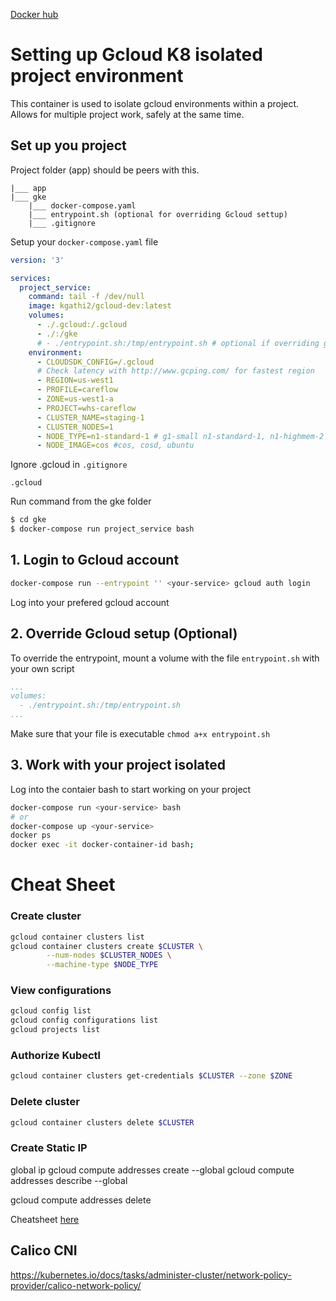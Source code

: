 [Docker hub](https://hub.docker.com/r/kgathi2/gcloud-dev)

# Setting up Gcloud K8 isolated project environment

This container is used to isolate gcloud environments within a project. Allows for multiple project work, safely at the same time.

## Set up you project

Project folder (app) should be peers with this.

```
|___ app
|___ gke
	|___ docker-compose.yaml
	|___ entrypoint.sh (optional for overriding Gcloud settup)
	|___ .gitignore
```

Setup your `docker-compose.yaml` file
```yaml
version: '3'

services:
  project_service:
    command: tail -f /dev/null
    image: kgathi2/gcloud-dev:latest
    volumes:
      - ./.gcloud:/.gcloud
      - ./:/gke
      # - ./entrypoint.sh:/tmp/entrypoint.sh # optional if overriding gcloud setup
    environment:
      - CLOUDSDK_CONFIG=/.gcloud
      # Check latency with http://www.gcping.com/ for fastest region
      - REGION=us-west1
      - PROFILE=careflow
      - ZONE=us-west1-a
      - PROJECT=whs-careflow
      - CLUSTER_NAME=staging-1
      - CLUSTER_NODES=1
      - NODE_TYPE=n1-standard-1 # g1-small n1-standard-1, n1-highmem-2
      - NODE_IMAGE=cos #cos, cosd, ubuntu

```
Ignore .gcloud  in `.gitignore`
```
.gcloud
```
Run command from the gke folder

```bash
$ cd gke
$ docker-compose run project_service bash
```

## 1. Login to Gcloud account

```bash
docker-compose run --entrypoint '' <your-service> gcloud auth login
```

Log into your prefered gcloud account

## 2. Override Gcloud setup (Optional)

To override the entrypoint, mount a volume with the file `entrypoint.sh` with your own script

```yaml
...
volumes:
  - ./entrypoint.sh:/tmp/entrypoint.sh
...
```
Make sure that your file is executable `chmod a+x entrypoint.sh`

## 3. Work with your project isolated

Log into the contaier bash to start working on your project

```bash
docker-compose run <your-service> bash
# or
docker-compose up <your-service>
docker ps
docker exec -it docker-container-id bash;
```

# Cheat Sheet

### Create cluster

```bash
gcloud container clusters list
gcloud container clusters create $CLUSTER \
		--num-nodes $CLUSTER_NODES \
		--machine-type $NODE_TYPE
```

### View configurations

```bash
gcloud config list
gcloud config configurations list
gcloud projects list
```

### Authorize Kubectl

```bash
gcloud container clusters get-credentials $CLUSTER --zone $ZONE
```

### Delete cluster

```bash
gcloud container clusters delete $CLUSTER
```

### Create Static IP

global ip
gcloud compute addresses create <ip-name> --global
gcloud compute addresses describe <ip-name> --global

gcloud compute addresses delete <ip-name>

Cheatsheet [here](https://gist.github.com/pydevops/cffbd3c694d599c6ca18342d3625af97)

## Calico CNI

https://kubernetes.io/docs/tasks/administer-cluster/network-policy-provider/calico-network-policy/
